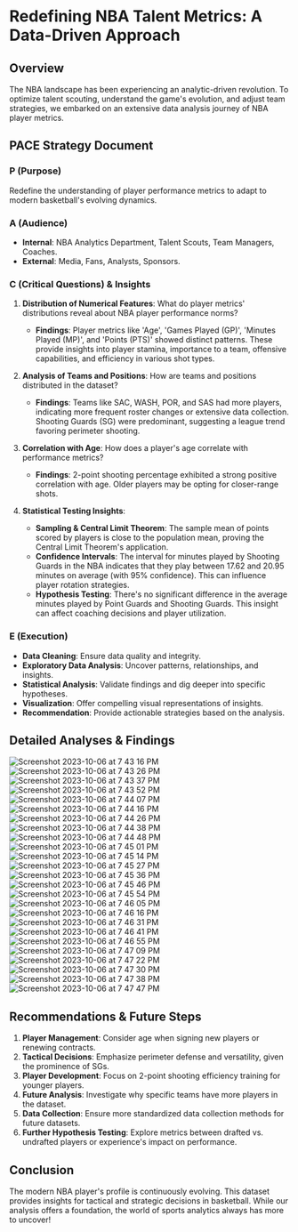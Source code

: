 # Redefining NBA Talent Metrics: A Data-Driven Approach

## Overview

The NBA landscape has been experiencing an analytic-driven revolution. To optimize talent scouting, understand the game's evolution, and adjust team strategies, we embarked on an extensive data analysis journey of NBA player metrics.

## PACE Strategy Document

### **P (Purpose)**

Redefine the understanding of player performance metrics to adapt to modern basketball's evolving dynamics.

### **A (Audience)**

- **Internal**: NBA Analytics Department, Talent Scouts, Team Managers, Coaches.
- **External**: Media, Fans, Analysts, Sponsors.

### **C (Critical Questions) & Insights**

1. **Distribution of Numerical Features**: What do player metrics' distributions reveal about NBA player performance norms?
    - **Findings**: Player metrics like 'Age', 'Games Played (GP)', 'Minutes Played (MP)', and 'Points (PTS)' showed distinct patterns. These provide insights into player stamina, importance to a team, offensive capabilities, and efficiency in various shot types.

2. **Analysis of Teams and Positions**: How are teams and positions distributed in the dataset?
    - **Findings**: Teams like SAC, WASH, POR, and SAS had more players, indicating more frequent roster changes or extensive data collection. Shooting Guards (SG) were predominant, suggesting a league trend favoring perimeter shooting.

3. **Correlation with Age**: How does a player's age correlate with performance metrics?
    - **Findings**: 2-point shooting percentage exhibited a strong positive correlation with age. Older players may be opting for closer-range shots.

4. **Statistical Testing Insights**: 
    - **Sampling & Central Limit Theorem**: The sample mean of points scored by players is close to the population mean, proving the Central Limit Theorem's application.
    - **Confidence Intervals**: The interval for minutes played by Shooting Guards in the NBA indicates that they play between 17.62 and 20.95 minutes on average (with 95% confidence). This can influence player rotation strategies.
    - **Hypothesis Testing**: There's no significant difference in the average minutes played by Point Guards and Shooting Guards. This insight can affect coaching decisions and player utilization.

### **E (Execution)**

- **Data Cleaning**: Ensure data quality and integrity.
- **Exploratory Data Analysis**: Uncover patterns, relationships, and insights.
- **Statistical Analysis**: Validate findings and dig deeper into specific hypotheses.
- **Visualization**: Offer compelling visual representations of insights.
- **Recommendation**: Provide actionable strategies based on the analysis.

## Detailed Analyses & Findings

![Screenshot 2023-10-06 at 7 43 16 PM](https://github.com/axhoang/db-capstone-project/assets/117322132/88b2006b-e241-45bf-bce9-99649ab42790)
![Screenshot 2023-10-06 at 7 43 26 PM](https://github.com/axhoang/db-capstone-project/assets/117322132/36a15cd7-456c-4ff1-91c7-8bd048645590)
![Screenshot 2023-10-06 at 7 43 37 PM](https://github.com/axhoang/db-capstone-project/assets/117322132/66f34501-5d9a-4bec-b444-96566b8ccb8f)
![Screenshot 2023-10-06 at 7 43 52 PM](https://github.com/axhoang/db-capstone-project/assets/117322132/ce08253e-4f4f-4242-93ca-add4f3b72ecb)
![Screenshot 2023-10-06 at 7 44 07 PM](https://github.com/axhoang/db-capstone-project/assets/117322132/30c2c3ed-b3dc-479b-82a6-9406e8e0e219)
![Screenshot 2023-10-06 at 7 44 16 PM](https://github.com/axhoang/db-capstone-project/assets/117322132/6122e641-a6e4-46a9-bcd2-3285c7ba87f1)
![Screenshot 2023-10-06 at 7 44 26 PM](https://github.com/axhoang/db-capstone-project/assets/117322132/6926b5ec-af9d-47d3-a5b7-188add50129a)
![Screenshot 2023-10-06 at 7 44 38 PM](https://github.com/axhoang/db-capstone-project/assets/117322132/7f4a62f9-d6e4-4195-9c0e-8f8df72ae7cc)
![Screenshot 2023-10-06 at 7 44 48 PM](https://github.com/axhoang/db-capstone-project/assets/117322132/2e8baa8f-db20-4eb9-bc83-22603ede493a)
![Screenshot 2023-10-06 at 7 45 01 PM](https://github.com/axhoang/db-capstone-project/assets/117322132/76f842b3-59be-4354-98f9-b7a9f7ff5cf8)
![Screenshot 2023-10-06 at 7 45 14 PM](https://github.com/axhoang/db-capstone-project/assets/117322132/afaf51bc-7cc2-4611-8110-de83f21d55bb)
![Screenshot 2023-10-06 at 7 45 27 PM](https://github.com/axhoang/db-capstone-project/assets/117322132/8ed94988-0074-4bc3-8821-5aabfe87f085)
![Screenshot 2023-10-06 at 7 45 36 PM](https://github.com/axhoang/db-capstone-project/assets/117322132/8a2687c8-3067-46bc-b40f-4aac6c6809d5)
![Screenshot 2023-10-06 at 7 45 46 PM](https://github.com/axhoang/db-capstone-project/assets/117322132/7c0ea4cd-fd89-491b-9b6a-e913afcd16ea)
![Screenshot 2023-10-06 at 7 45 54 PM](https://github.com/axhoang/db-capstone-project/assets/117322132/770db344-02a4-4fe2-80ff-0b5c80b5e496)
![Screenshot 2023-10-06 at 7 46 05 PM](https://github.com/axhoang/db-capstone-project/assets/117322132/b434764b-4289-4f23-bff2-80a900d12952)
![Screenshot 2023-10-06 at 7 46 16 PM](https://github.com/axhoang/db-capstone-project/assets/117322132/243050b9-31db-4e72-a31a-0790f67eb9ee)
![Screenshot 2023-10-06 at 7 46 31 PM](https://github.com/axhoang/db-capstone-project/assets/117322132/a9f9f4fc-1498-45df-bdfb-7d3d53f04e02)
![Screenshot 2023-10-06 at 7 46 41 PM](https://github.com/axhoang/db-capstone-project/assets/117322132/178a4752-5598-44be-a50c-0514c07e4dbe)
![Screenshot 2023-10-06 at 7 46 55 PM](https://github.com/axhoang/db-capstone-project/assets/117322132/43a9203a-bb47-4afd-9c6b-b7d3640910d9)
![Screenshot 2023-10-06 at 7 47 09 PM](https://github.com/axhoang/db-capstone-project/assets/117322132/920281d6-8602-44ba-b1a5-d7ebea6b84b3)
![Screenshot 2023-10-06 at 7 47 22 PM](https://github.com/axhoang/db-capstone-project/assets/117322132/c07e4d7d-ab03-4e7e-ba2b-ef46993ec0dd)
![Screenshot 2023-10-06 at 7 47 30 PM](https://github.com/axhoang/db-capstone-project/assets/117322132/7c20cb02-336a-48e8-a040-5565cf035bbd)
![Screenshot 2023-10-06 at 7 47 38 PM](https://github.com/axhoang/db-capstone-project/assets/117322132/3fc0872f-cca3-48e9-b6f3-020917c3642a)
![Screenshot 2023-10-06 at 7 47 47 PM](https://github.com/axhoang/db-capstone-project/assets/117322132/32995baa-60e2-4789-b2dc-794621d5ae4a)


## Recommendations & Future Steps

1. **Player Management**: Consider age when signing new players or renewing contracts.
2. **Tactical Decisions**: Emphasize perimeter defense and versatility, given the prominence of SGs.
3. **Player Development**: Focus on 2-point shooting efficiency training for younger players.
4. **Future Analysis**: Investigate why specific teams have more players in the dataset.
5. **Data Collection**: Ensure more standardized data collection methods for future datasets.
6. **Further Hypothesis Testing**: Explore metrics between drafted vs. undrafted players or experience's impact on performance.

## Conclusion

The modern NBA player's profile is continuously evolving. This dataset provides insights for tactical and strategic decisions in basketball. While our analysis offers a foundation, the world of sports analytics always has more to uncover!
